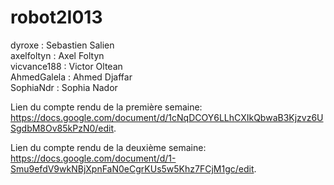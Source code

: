 # robot2I013

dyroxe : Sebastien Salien  
axelfoltyn : Axel Foltyn  
vicvance188 : Victor Oltean   
AhmedGalela : Ahmed Djaffar  
SophiaNdr : Sophia Nador  
  
Lien du compte rendu de la première semaine: 
https://docs.google.com/document/d/1cNqDCOY6LLhCXIkQbwaB3Kjzvz6USgdbM8Ov85kPzN0/edit. 

Lien du compte rendu de la deuxième semaine:  
https://docs.google.com/document/d/1-Smu9efdV9wkNBjXpnFaN0eCgrKUs5w5Khz7FCjM1gc/edit. 

